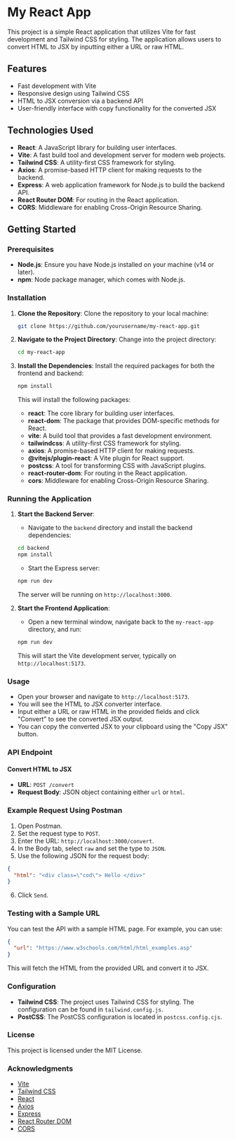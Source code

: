 # My React App

This project is a simple React application that utilizes Vite for fast development and Tailwind CSS for styling. The application allows users to convert HTML to JSX by inputting either a URL or raw HTML.

## Features

- Fast development with Vite
- Responsive design using Tailwind CSS
- HTML to JSX conversion via a backend API
- User-friendly interface with copy functionality for the converted JSX

## Technologies Used

- **React**: A JavaScript library for building user interfaces.
- **Vite**: A fast build tool and development server for modern web projects.
- **Tailwind CSS**: A utility-first CSS framework for styling.
- **Axios**: A promise-based HTTP client for making requests to the backend.
- **Express**: A web application framework for Node.js to build the backend API.
- **React Router DOM**: For routing in the React application.
- **CORS**: Middleware for enabling Cross-Origin Resource Sharing.

## Getting Started

### Prerequisites

- **Node.js**: Ensure you have Node.js installed on your machine (v14 or later).
- **npm**: Node package manager, which comes with Node.js.

### Installation

1. **Clone the Repository**:
   Clone the repository to your local machine:

   ```bash
   git clone https://github.com/yourusername/my-react-app.git
   ```

2. **Navigate to the Project Directory**:
   Change into the project directory:

   ```bash
   cd my-react-app
   ```

3. **Install the Dependencies**:
   Install the required packages for both the frontend and backend:

   ```bash
   npm install
   ```

   This will install the following packages:

   - **react**: The core library for building user interfaces.
   - **react-dom**: The package that provides DOM-specific methods for React.
   - **vite**: A build tool that provides a fast development environment.
   - **tailwindcss**: A utility-first CSS framework for styling.
   - **axios**: A promise-based HTTP client for making requests.
   - **@vitejs/plugin-react**: A Vite plugin for React support.
   - **postcss**: A tool for transforming CSS with JavaScript plugins.
   - **react-router-dom**: For routing in the React application.
   - **cors**: Middleware for enabling Cross-Origin Resource Sharing.

### Running the Application

1. **Start the Backend Server**:

   - Navigate to the `backend` directory and install the backend dependencies:

   ```bash
   cd backend
   npm install
   ```

   - Start the Express server:

   ```bash
   npm run dev
   ```

   The server will be running on `http://localhost:3000`.

2. **Start the Frontend Application**:

   - Open a new terminal window, navigate back to the `my-react-app` directory, and run:

   ```bash
   npm run dev
   ```

   This will start the Vite development server, typically on `http://localhost:5173`.

### Usage

- Open your browser and navigate to `http://localhost:5173`.
- You will see the HTML to JSX converter interface.
- Input either a URL or raw HTML in the provided fields and click "Convert" to see the converted JSX output.
- You can copy the converted JSX to your clipboard using the "Copy JSX" button.

### API Endpoint

#### Convert HTML to JSX

- **URL**: `POST /convert`
- **Request Body**: JSON object containing either `url` or `html`.

### Example Request Using Postman

1. Open Postman.
2. Set the request type to `POST`.
3. Enter the URL: `http://localhost:3000/convert`.
4. In the Body tab, select `raw` and set the type to `JSON`.
5. Use the following JSON for the request body:

```json
{
  "html": "<div class=\"cod\"> Hello </div>"
}
```

6. Click `Send`.

### Testing with a Sample URL

You can test the API with a sample HTML page. For example, you can use:

```json
{
  "url": "https://www.w3schools.com/html/html_examples.asp"
}
```

This will fetch the HTML from the provided URL and convert it to JSX.

### Configuration

- **Tailwind CSS**: The project uses Tailwind CSS for styling. The configuration can be found in `tailwind.config.js`.
- **PostCSS**: The PostCSS configuration is located in `postcss.config.cjs`.

### License

This project is licensed under the MIT License.

### Acknowledgments

- [Vite](https://vitejs.dev/)
- [Tailwind CSS](https://tailwindcss.com/)
- [React](https://reactjs.org/)
- [Axios](https://axios-http.com/)
- [Express](https://expressjs.com/)
- [React Router DOM](https://reactrouter.com/)
- [CORS](https://expressjs.com/en/resources/middleware/cors.html)
